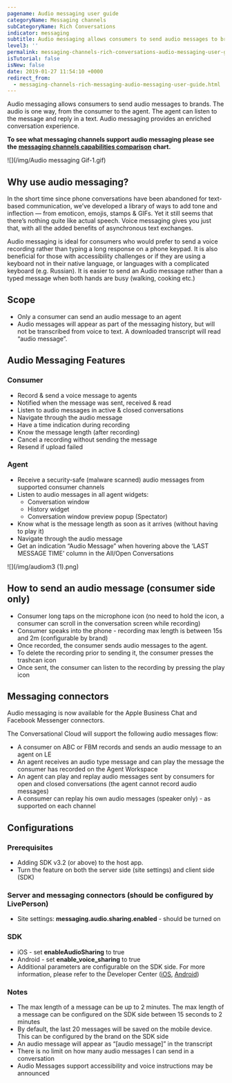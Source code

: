 ```yaml
---
pagename: Audio messaging user guide
categoryName: Messaging channels
subCategoryName: Rich Conversations
indicator: messaging
subtitle: Audio messaging allows consumers to send audio messages to brands
level3: ''
permalink: messaging-channels-rich-conversations-audio-messaging-user-guide.html
isTutorial: false
isNew: false
date: 2019-01-27 11:54:10 +0000
redirect_from:
  - messaging-channels-rich-messaging-audio-messaging-user-guide.html
---
```

Audio messaging allows consumers to send audio messages to brands. The audio is one way, from the consumer to the agent. The agent can listen to the message and reply in a text. Audio messaging provides an enriched conversation experience.

**To see what messaging channels support audio messaging please see the** [**messaging channels capabilities comparison**](messaging-channels-messaging-channels-capabilities-comparison.html) **chart.**

![](/img/Audio messaging Gif-1.gif)

## Why use audio messaging?

In the short time since phone conversations have been abandoned for text-based communication, we’ve developed a library of ways to add tone and inflection — from emoticon, emojis, stamps & GIFs. Yet it still seems that there’s nothing quite like actual speech. Voice messaging gives you just that, with all the added benefits of asynchronous text exchanges.

Audio messaging is ideal for consumers who would prefer to send a voice recording rather than typing a long response on a phone keypad. It is also beneficial for those with accessibility challenges or if they are using a keyboard not in their native language, or languages with a complicated keyboard (e.g. Russian). It is easier to send an Audio message rather than a typed message when both hands are busy (walking, cooking etc.)

## Scope

* Only a consumer can send an audio message to an agent
* Audio messages will appear as part of the messaging history, but will not be transcribed from voice to text. A downloaded transcript will read “audio message”.

## Audio Messaging Features

### Consumer

* Record & send a voice message to agents
* Notified when the message was sent, received & read
* Listen to audio messages in active & closed conversations
* Navigate through the audio message
* Have a time indication during recording
* Know the message length (after recording)
* Cancel a recording without sending the message
* Resend if upload failed

### Agent

* Receive a security-safe (malware scanned) audio messages from supported consumer channels
* Listen to audio messages in all agent widgets:
  * Conversation window
  * History widget
  * Conversation window preview popup (Spectator)
* Know what is the message length as soon as it arrives (without having to play it)
* Navigate through the audio message
* Get an indication “Audio Message” when hovering above the ‘LAST MESSAGE TIME’ column in the All/Open Conversations

![](/img/audiom3 (1).png)

## How to send an audio message (consumer side only)

* Consumer long taps on the microphone icon (no need to hold the icon, a consumer can scroll in the conversation screen while recording)
* Consumer speaks into the phone - recording max length is between 15s and 2m (configurable by brand)
* Once recorded, the consumer sends audio messages to the agent.
* To delete the recording prior to sending it, the consumer presses the trashcan icon
* Once sent, the consumer can listen to the recording by pressing the play icon

## Messaging connectors

Audio messaging is now available for the Apple Business Chat and Facebook Messenger connectors.

The Conversational Cloud will support the following audio messages flow:

* A consumer on ABC or FBM records and sends an audio message to an agent on LE
* An agent receives an audio type message and can play the message the consumer has recorded on the Agent Workspace
* An agent can play and replay audio messages sent by consumers for open and closed conversations (the agent cannot record audio messages)
* A consumer can replay his own audio messages (speaker only) - as supported on each channel

## Configurations

### Prerequisites

* Adding SDK v3.2 (or above) to the host app.
* Turn the feature on both the server side (site settings) and client side (SDK)

### Server and messaging connectors (should be configured by LivePerson)

* Site settings: **messaging.audio.sharing.enabled** - should be turned on

### SDK

* iOS - set **enableAudioSharing** to true
* Android - set **enable_voice_sharing** to true
* Additional parameters are configurable on the SDK side. For more information, please refer to the Developer Center ([iOS](https://developers.liveperson.com/consumer-experience-ios-sdk-advanced-audio-ios.html), [Android](https://developers.liveperson.com/consumer-experience-android-sdk-advanced-audio.html))

### Notes

* The max length of a message can be up to 2 minutes. The max length of a message can be configured on the SDK side between 15 seconds to 2 minutes
* By default, the last 20 messages will be saved on the mobile device. This can be configured by the brand on the SDK side
* An audio message will appear as “\[audio message\]” in the transcript
* There is no limit on how many audio messages I can send in a conversation
* Audio Messages support accessibility and voice instructions may be announced
